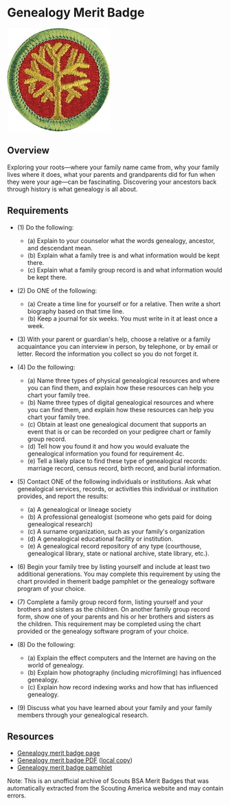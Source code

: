 

# Genealogy Merit Badge

![Genealogy Merit Badge](images/genealogy-merit-badge.jpg)

## Overview



Exploring your roots—where your family name came from, why your family lives where it does, what your parents and grandparents did for fun when they were your age—can be fascinating. Discovering your ancestors back through history is what genealogy is all about.

## Requirements

* (1) Do the following:
    * (a) Explain to your counselor what the words genealogy, ancestor, and descendant mean.
    * (b) Explain what a family tree is and what information would be kept there.
    * (c) Explain what a family group record is and what information would be kept there.


* (2) Do ONE of the following:
    * (a) Create a time line for yourself or for a relative. Then write a short biography based on that time line.
    * (b) Keep a journal for six weeks. You must write in it at least once a week.


* (3) With your parent or guardian's help, choose a relative or a family acquaintance you can interview in person, by telephone, or by email or letter. Record the information you collect so you do not forget it.
* (4) Do the following:
    * (a) Name three types of physical genealogical resources and where you can find them, and explain how these resources can help you chart your family tree.
    * (b) Name three types of digital genealogical resources and where you can find them, and explain how these resources can help you chart your family tree.
    * (c) Obtain at least one genealogical document that supports an event that is or can be recorded on your pedigree chart or family group record.
    * (d) Tell how you found it and how you would evaluate the genealogical information you found for requirement 4c.
    * (e) Tell a likely place to find these type of genealogical records: marriage record, census record, birth record, and burial information.


* (5) Contact ONE of the following individuals or institutions. Ask what genealogical services, records, or activities this individual or institution provides, and report the results:
    * (a) A genealogical or lineage society
    * (b) A professional genealogist (someone who gets paid for doing genealogical research)
    * (c) A surname organization, such as your family's organization
    * (d) A genealogical educational facility or institution.
    * (e) A genealogical record repository of any type (courthouse, genealogical library, state or national archive, state library, etc.).


* (6) Begin your family tree by listing yourself and include at least two additional generations. You may complete this requirement by using the chart provided in themerit badge pamphlet or the genealogy software program of your choice.
* (7) Complete a family group record form, listing yourself and your brothers and sisters as the children. On another family group record form, show one of your parents and his or her brothers and sisters as the children. This requirement may be completed using the chart provided or the genealogy software program of your choice.
* (8) Do the following:
    * (a) Explain the effect computers and the Internet are having on the world of genealogy.
    * (b) Explain how photography (including microfilming) has influenced genealogy.
    * (c) Explain how record indexing works and how that has influenced genealogy.


* (9) Discuss what you have learned about your family and your family members through your genealogical research.


## Resources

- [Genealogy merit badge page](https://www.scouting.org/merit-badges/genealogy/)
- [Genealogy merit badge PDF](https://filestore.scouting.org/filestore/Merit_Badge_ReqandRes/2023_Updates/35903(23)_Genealogy_REQ.pdf) ([local copy](files/genealogy-merit-badge.pdf))
- [Genealogy merit badge pamphlet](None)

Note: This is an unofficial archive of Scouts BSA Merit Badges that was automatically extracted from the Scouting America website and may contain errors.